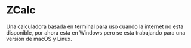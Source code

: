 # ZCalc
Una calculadora basada en terminal para uso cuando la internet no esta disponible, por ahora esta en Windows pero se esta trabajando para una versión de macOS y Linux.
